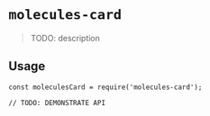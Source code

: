 # `molecules-card`

> TODO: description

## Usage

```
const moleculesCard = require('molecules-card');

// TODO: DEMONSTRATE API
```
